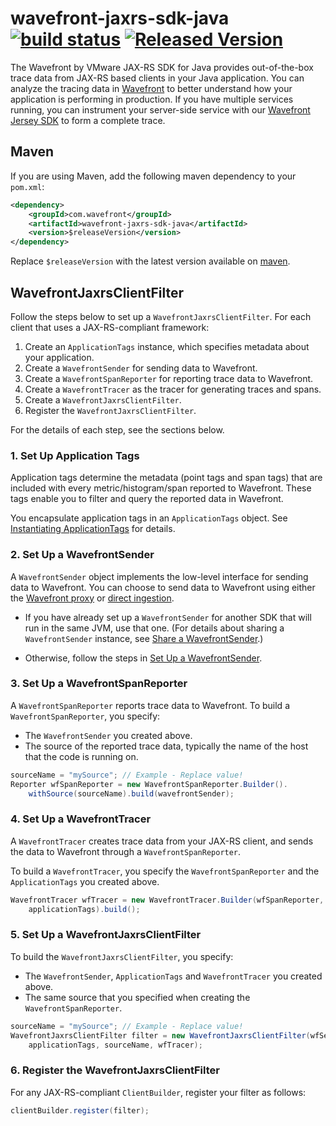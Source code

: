 # wavefront-jaxrs-sdk-java [![build status][ci-img]][ci] [![Released Version][maven-img]][maven]

The Wavefront by VMware JAX-RS SDK for Java provides out-of-the-box trace data from JAX-RS based clients in your Java application. You can analyze the tracing data in [Wavefront](https://www.wavefront.com/) to better understand how your application is performing in production. If you have multiple services running, you can instrument your server-side service with our [Wavefront Jersey SDK](https://github.com/wavefrontHQ/wavefront-jersey-sdk-java) to form a complete trace.

## Maven

If you are using Maven, add the following maven dependency to your `pom.xml`:

```xml
<dependency>
    <groupId>com.wavefront</groupId>
    <artifactId>wavefront-jaxrs-sdk-java</artifactId>
    <version>$releaseVersion</version>
</dependency>
```

Replace `$releaseVersion` with the latest version available on [maven](http://search.maven.org/#search%7Cga%7C1%7Cwavefront-jaxrs-sdk-java).

## WavefrontJaxrsClientFilter

Follow the steps below to set up a `WavefrontJaxrsClientFilter`. For each client that uses a JAX-RS-compliant framework:

1. Create an `ApplicationTags` instance, which specifies metadata about your application.
2. Create a `WavefrontSender` for sending data to Wavefront.
3. Create a `WavefrontSpanReporter` for reporting trace data to Wavefront.
4. Create a `WavefrontTracer` as the tracer for generating traces and spans.
5. Create a `WavefrontJaxrsClientFilter`.
6. Register the `WavefrontJaxrsClientFilter`.

For the details of each step, see the sections below.

### 1. Set Up Application Tags

Application tags determine the metadata (point tags and span tags) that are included with every metric/histogram/span reported to Wavefront. These tags enable you to filter and query the reported data in Wavefront.

You encapsulate application tags in an `ApplicationTags` object. See [Instantiating ApplicationTags](https://github.com/wavefrontHQ/wavefront-sdk-doc-sources/blob/master/java/applicationtags.md#application-tags) for details.

### 2. Set Up a WavefrontSender

A `WavefrontSender` object implements the low-level interface for sending data to Wavefront. You can choose to send data to Wavefront using either the [Wavefront proxy](https://docs.wavefront.com/proxies.html) or [direct ingestion](https://docs.wavefront.com/direct_ingestion.html).

* If you have already set up a `WavefrontSender` for another SDK that will run in the same JVM, use that one.  (For details about sharing a `WavefrontSender` instance, see [Share a WavefrontSender](https://github.com/wavefrontHQ/wavefront-sdk-doc-sources/blob/master/java/wavefrontsender.md#Share-a-WavefrontSender).)

* Otherwise, follow the steps in [Set Up a WavefrontSender](https://github.com/wavefrontHQ/wavefront-sdk-doc-sources/blob/master/java/wavefrontsender.md#wavefrontsender).


### 3. Set Up a WavefrontSpanReporter

A `WavefrontSpanReporter` reports trace data to Wavefront.
To build a `WavefrontSpanReporter`, you specify:
* The `WavefrontSender` you created above.
* The source of the reported trace data, typically the name of the host that the code is running on.

```java
sourceName = "mySource"; // Example - Replace value!
Reporter wfSpanReporter = new WavefrontSpanReporter.Builder().
    withSource(sourceName).build(wavefrontSender);
```

### 4. Set Up a WavefrontTracer

A `WavefrontTracer` creates trace data from your JAX-RS client, and sends the data to Wavefront through a `WavefrontSpanReporter`.

To build a `WavefrontTracer`, you specify the `WavefrontSpanReporter` and the `ApplicationTags` you created above.

```Java
WavefrontTracer wfTracer = new WavefrontTracer.Builder(wfSpanReporter,   
    applicationTags).build();
```

### 5. Set Up a WavefrontJaxrsClientFilter

To build the `WavefrontJaxrsClientFilter`, you specify:
* The `WavefrontSender`, `ApplicationTags` and `WavefrontTracer` you created above.
* The same source that you specified when creating the `WavefrontSpanReporter`.

```Java
sourceName = "mySource"; // Example - Replace value!
WavefrontJaxrsClientFilter filter = new WavefrontJaxrsClientFilter(wfSender,  
    applicationTags, sourceName, wfTracer);
```

### 6. Register the WavefrontJaxrsClientFilter

For any JAX-RS-compliant `ClientBuilder`, register your filter as follows:

```Java
clientBuilder.register(filter);
```

[ci-img]: https://travis-ci.com/wavefrontHQ/wavefront-jaxrs-sdk-java.svg?branch=master
[ci]: https://travis-ci.com/wavefrontHQ/wavefront-jaxrs-sdk-java
[maven-img]: https://img.shields.io/maven-central/v/com.wavefront/wavefront-jaxrs-sdk-java.svg?maxAge=604800
[maven]: http://search.maven.org/#search%7Cga%7C1%7Cwavefront-jaxrs-sdk-java
